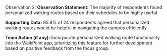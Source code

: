 Observation 2:
**Observation Statement:** The majority of respondents found personalized walking routes based on their schedules to be highly useful.

**Supporting Data:** 95.8% of 24 respondents agreed that personalized walking routes would be helpful in navigating the campus efficiently.

**Team Action (if any):** Incorporate personalized walking route functionality into the WalkPoint app, prioritizing this feature for further development based on positive feedback from the focus group.
